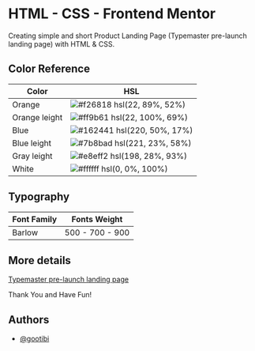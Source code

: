 # HTML - CSS - Frontend Mentor

Creating simple and short Product Landing Page (Typemaster pre-launch landing page) with HTML & CSS.

## Color Reference

| Color         | HSL                                                                         |
| ------------- | --------------------------------------------------------------------------- |
| Orange        | ![#f26818](https://placehold.co/15x15/f26818/f26818.png) hsl(22, 89%, 52%)  |
| Orange leight | ![#ff9b61](https://placehold.co/15x15/ff9b61/ff9b61.png) hsl(22, 100%, 69%) |
| Blue          | ![#162441](https://placehold.co/15x15/162441/162441.png) hsl(220, 50%, 17%) |
| Blue leight   | ![#7b8bad](https://placehold.co/15x15/7b8bad/7b8bad.png) hsl(221, 23%, 58%) |
| Gray leight   | ![#e8eff2](https://placehold.co/15x15/e8eff2/e8eff2.png) hsl(198, 28%, 93%) |
| White         | ![#ffffff](https://placehold.co/15x15/ffffff/ffffff.png) hsl(0, 0%, 100%)   |

## Typography

| Font Family | Fonts Weight    |
| ----------- | --------------- |
| Barlow      | 500 - 700 - 900 |

## More details

[Typemaster pre-launch landing page](https://www.frontendmentor.io/challenges/typemaster-prelaunch-landing-page-J6-Yj5J-X)

Thank You and Have Fun!

## Authors

- [@gootibi](https://github.com/gootibi)
